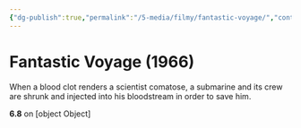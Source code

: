 ```yaml
---
{"dg-publish":true,"permalink":"/5-media/filmy/fantastic-voyage/","contentClasses":"movie","tags":["to-watch","фильм","#Adventure","#Sci-Fi"]}
---
```


# Fantastic Voyage (1966)
​​When a blood clot renders a scientist comatose, a submarine and its crew are shrunk and injected into his bloodstream in order to save him.

**6.8** on [object Object]
